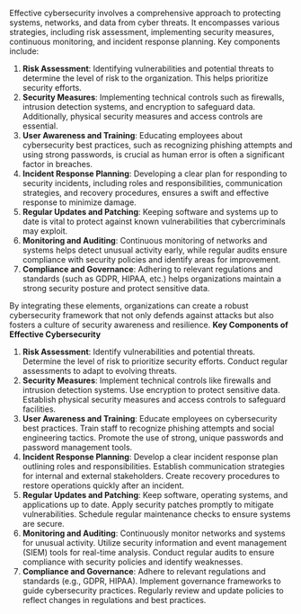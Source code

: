  

Effective cybersecurity involves a comprehensive approach to protecting systems, networks, and data from cyber threats. It encompasses various strategies, including risk assessment, implementing security measures, continuous monitoring, and incident response planning. Key components include:

1. **Risk Assessment**: Identifying vulnerabilities and potential threats to determine the level of risk to the organization. This helps prioritize security efforts.
2. **Security Measures**: Implementing technical controls such as firewalls, intrusion detection systems, and encryption to safeguard data. Additionally, physical security measures and access controls are essential.
3. **User  Awareness and Training**: Educating employees about cybersecurity best practices, such as recognizing phishing attempts and using strong passwords, is crucial as human error is often a significant factor in breaches.
4. **Incident Response Planning**: Developing a clear plan for responding to security incidents, including roles and responsibilities, communication strategies, and recovery procedures, ensures a swift and effective response to minimize damage.
5. **Regular Updates and Patching**: Keeping software and systems up to date is vital to protect against known vulnerabilities that cybercriminals may exploit.
6. **Monitoring and Auditing**: Continuous monitoring of networks and systems helps detect unusual activity early, while regular audits ensure compliance with security policies and identify areas for improvement.
7. **Compliance and Governance**: Adhering to relevant regulations and standards (such as GDPR, HIPAA, etc.) helps organizations maintain a strong security posture and protect sensitive data.

By integrating these elements, organizations can create a robust cybersecurity framework that not only defends against attacks but also fosters a culture of security awareness and resilience. **Key Components of Effective Cybersecurity**

1. **Risk Assessment**:  Identify vulnerabilities and potential threats.  Determine the level of risk to prioritize security efforts.  Conduct regular assessments to adapt to evolving threats.
2. **Security Measures**:  Implement technical controls like firewalls and intrusion detection systems.  Use encryption to protect sensitive data.  Establish physical security measures and access controls to safeguard facilities.
3. **User  Awareness and Training**:  Educate employees on cybersecurity best practices.  Train staff to recognize phishing attempts and social engineering tactics.  Promote the use of strong, unique passwords and password management tools.
4. **Incident Response Planning**:  Develop a clear incident response plan outlining roles and responsibilities.  Establish communication strategies for internal and external stakeholders.  Create recovery procedures to restore operations quickly after an incident.
5. **Regular Updates and Patching**:  Keep software, operating systems, and applications up to date.  Apply security patches promptly to mitigate vulnerabilities.  Schedule regular maintenance checks to ensure systems are secure.
6. **Monitoring and Auditing**:  Continuously monitor networks and systems for unusual activity.  Utilize security information and event management (SIEM) tools for real-time analysis.  Conduct regular audits to ensure compliance with security policies and identify weaknesses.
7. **Compliance and Governance**:  Adhere to relevant regulations and standards (e.g., GDPR, HIPAA).  Implement governance frameworks to guide cybersecurity practices.  Regularly review and update policies to reflect changes in regulations and best practices.
